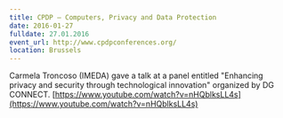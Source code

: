 ```yaml
---
title: CPDP – Computers, Privacy and Data Protection
date: 2016-01-27
fulldate: 27.01.2016
event_url: http://www.cpdpconferences.org/
location: Brussels
---
```


Carmela Troncoso (IMEDA) gave a talk at a panel entitled "Enhancing privacy and security through
technological innovation" organized by DG CONNECT.
[https://www.youtube.com/watch?v=nHQblksLL4s](https://www.youtube.com/watch?v=nHQblksLL4s)
